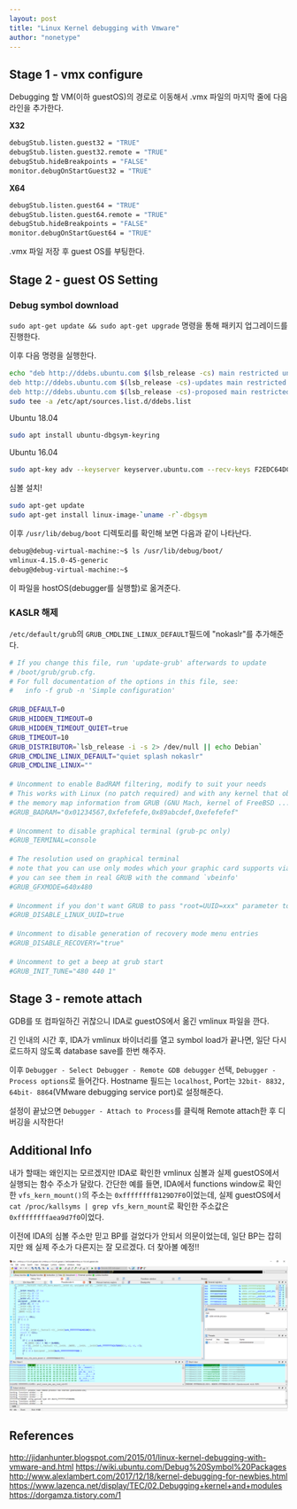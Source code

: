 ```yaml
---
layout: post
title: "Linux Kernel debugging with Vmware"
author: "nonetype"
---
```


## Stage 1 - vmx configure

Debugging 할 VM(이하 guestOS)의 경로로 이동해서 .vmx 파일의 마지막 줄에 다음 라인을 추가한다.

**X32**
```sh
debugStub.listen.guest32 = "TRUE"
debugStub.listen.guest32.remote = "TRUE"
debugStub.hideBreakpoints = "FALSE"
monitor.debugOnStartGuest32 = "TRUE"
```

**X64**
```sh
debugStub.listen.guest64 = "TRUE"
debugStub.listen.guest64.remote = "TRUE"
debugStub.hideBreakpoints = "FALSE"
monitor.debugOnStartGuest64 = "TRUE"
```

.vmx 파일 저장 후 guest OS를 부팅한다.

## Stage 2 - guest OS Setting

### Debug symbol download
`sudo apt-get update && sudo apt-get upgrade` 명령을 통해 패키지 업그레이드를 진행한다.

이후 다음 명령을 실행한다.
```sh
echo "deb http://ddebs.ubuntu.com $(lsb_release -cs) main restricted universe multiverse
deb http://ddebs.ubuntu.com $(lsb_release -cs)-updates main restricted universe multiverse
deb http://ddebs.ubuntu.com $(lsb_release -cs)-proposed main restricted universe multiverse" | \
sudo tee -a /etc/apt/sources.list.d/ddebs.list
```

Ubuntu 18.04
```sh
sudo apt install ubuntu-dbgsym-keyring
```
Ubuntu 16.04
```sh
sudo apt-key adv --keyserver keyserver.ubuntu.com --recv-keys F2EDC64DC5AEE1F6B9C621F0C8CAB6595FDFF622
```

심볼 설치!
```sh
sudo apt-get update
sudo apt-get install linux-image-`uname -r`-dbgsym
```

이후 `/usr/lib/debug/boot` 디렉토리를 확인해 보면 다음과 같이 나타난다.
```sh
debug@debug-virtual-machine:~$ ls /usr/lib/debug/boot/
vmlinux-4.15.0-45-generic
debug@debug-virtual-machine:~$
```

이 파일을 hostOS(debugger를 실행할)로 옮겨준다.

### KASLR 해제
`/etc/default/grub`의 `GRUB_CMDLINE_LINUX_DEFAULT`필드에 "nokaslr"를 추가해준다.
```sh
# If you change this file, run 'update-grub' afterwards to update
# /boot/grub/grub.cfg.
# For full documentation of the options in this file, see:
#   info -f grub -n 'Simple configuration'

GRUB_DEFAULT=0
GRUB_HIDDEN_TIMEOUT=0
GRUB_HIDDEN_TIMEOUT_QUIET=true
GRUB_TIMEOUT=10
GRUB_DISTRIBUTOR=`lsb_release -i -s 2> /dev/null || echo Debian`
GRUB_CMDLINE_LINUX_DEFAULT="quiet splash nokaslr"
GRUB_CMDLINE_LINUX=""

# Uncomment to enable BadRAM filtering, modify to suit your needs
# This works with Linux (no patch required) and with any kernel that obtains
# the memory map information from GRUB (GNU Mach, kernel of FreeBSD ...)
#GRUB_BADRAM="0x01234567,0xfefefefe,0x89abcdef,0xefefefef"

# Uncomment to disable graphical terminal (grub-pc only)
#GRUB_TERMINAL=console

# The resolution used on graphical terminal
# note that you can use only modes which your graphic card supports via VBE
# you can see them in real GRUB with the command `vbeinfo'
#GRUB_GFXMODE=640x480

# Uncomment if you don't want GRUB to pass "root=UUID=xxx" parameter to Linux
#GRUB_DISABLE_LINUX_UUID=true

# Uncomment to disable generation of recovery mode menu entries
#GRUB_DISABLE_RECOVERY="true"

# Uncomment to get a beep at grub start
#GRUB_INIT_TUNE="480 440 1"
```




## Stage 3 - remote attach

GDB를 또 컴파일하긴 귀찮으니 IDA로 guestOS에서 옮긴 vmlinux 파일을 깐다.

긴 인내의 시간 후, IDA가 vmlinux 바이너리를 열고 symbol load가 끝나면, 일단 다시 로드하지 않도록 database save를 한번 해주자.

이후 `Debugger - Select Debugger - Remote GDB debugger` 선택, `Debugger - Process options`로 들어간다.
Hostname 필드는 `localhost`, Port는 `32bit- 8832, 64bit- 8864`(VMware debugging service port)로 설정해준다.


설정이 끝났으면 `Debugger - Attach to Process`를 클릭해 Remote attach한 후 디버깅을 시작한다!

## Additional Info
내가 할때는 왜인지는 모르겠지만 IDA로 확인한 vmlinux 심볼과 실제 guestOS에서 실행되는 함수 주소가 달랐다.
간단한 예를 들면, IDA에서 functions window로 확인한 `vfs_kern_mount()`의 주소는 `0xffffffff8129D7F0`이었는데, 실제 guestOS에서 `cat /proc/kallsyms | grep vfs_kern_mount`로 확인한 주소값은 `0xffffffffaea9d7f0`이었다.

이전에 IDA의 심볼 주소만 믿고 BP를 걸었다가 안되서 의문이었는데, 일단 BP는 잡히지만 왜 실제 주소가 다른지는 잘 모르겠다. 더 찾아볼 예정!!

![result](/assets/result.PNG)


## References
http://jidanhunter.blogspot.com/2015/01/linux-kernel-debugging-with-vmware-and.html
https://wiki.ubuntu.com/Debug%20Symbol%20Packages
http://www.alexlambert.com/2017/12/18/kernel-debugging-for-newbies.html
https://www.lazenca.net/display/TEC/02.Debugging+kernel+and+modules
https://dorgamza.tistory.com/1
